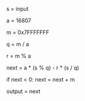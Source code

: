 s = input

a = 16807

m = 0x7FFFFFFF

q = m / a

r = m % a

next = a * (s % q) - r * (s / q)

if next < 0: next = next + m

output = next
